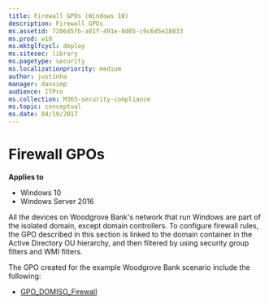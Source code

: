 ```yaml
---
title: Firewall GPOs (Windows 10)
description: Firewall GPOs
ms.assetid: 720645fb-a01f-491e-8d05-c9c6d5e28033
ms.prod: w10
ms.mktglfcycl: deploy
ms.sitesec: library
ms.pagetype: security
ms.localizationpriority: medium
author: justinha
manager: dansimp
audience: ITPro
ms.collection: M365-security-compliance
ms.topic: conceptual
ms.date: 04/19/2017
---
```


# Firewall GPOs

**Applies to**
-   Windows 10
-   Windows Server 2016

All the devices on Woodgrove Bank's network that run Windows are part of the isolated domain, except domain controllers. To configure firewall rules, the GPO described in this section is linked to the domain container in the Active Directory OU hierarchy, and then filtered by using security group filters and WMI filters.

The GPO created for the example Woodgrove Bank scenario include the following:

-   [GPO\_DOMISO\_Firewall](gpo-domiso-firewall.md)
